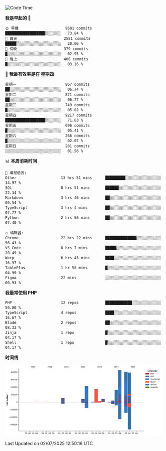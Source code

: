 <!--START_SECTION:waka-->
![Code Time](http://img.shields.io/badge/Code%20Time-3%2C762%20hrs%2052%20mins-blue)

**我是早起的 🐤** 

```text
🌞 早晨                     9501 commits        ██████████████████░░░░░░░   73.84 % 
🌆 白天                     2581 commits        █████░░░░░░░░░░░░░░░░░░░░   20.06 % 
🌃 傍晚                     379 commits         █░░░░░░░░░░░░░░░░░░░░░░░░   02.95 % 
🌙 晚上                     406 commits         █░░░░░░░░░░░░░░░░░░░░░░░░   03.16 % 
```
📅 **我最有效率是在 星期四** 

```text
星期一                      867 commits         ██░░░░░░░░░░░░░░░░░░░░░░░   06.74 % 
星期二                      871 commits         ██░░░░░░░░░░░░░░░░░░░░░░░   06.77 % 
星期三                      749 commits         █░░░░░░░░░░░░░░░░░░░░░░░░   05.82 % 
星期四                      9217 commits        ██████████████████░░░░░░░   71.63 % 
星期五                      696 commits         █░░░░░░░░░░░░░░░░░░░░░░░░   05.41 % 
星期六                      266 commits         █░░░░░░░░░░░░░░░░░░░░░░░░   02.07 % 
星期日                      201 commits         ░░░░░░░░░░░░░░░░░░░░░░░░░   01.56 % 
```


📊 **本周消耗时间** 

```text
💬 编程语言: 
Other                    13 hrs 51 mins      █████████░░░░░░░░░░░░░░░░   34.97 % 
SQL                      8 hrs 51 mins       ██████░░░░░░░░░░░░░░░░░░░   22.34 % 
Markdown                 3 hrs 46 mins       ██░░░░░░░░░░░░░░░░░░░░░░░   09.54 % 
TypeScript               3 hrs 4 mins        ██░░░░░░░░░░░░░░░░░░░░░░░   07.77 % 
Python                   2 hrs 56 mins       ██░░░░░░░░░░░░░░░░░░░░░░░   07.40 % 

🔥 编辑器: 
Chrome                   22 hrs 22 mins      ██████████████░░░░░░░░░░░   56.43 % 
VS Code                  8 hrs 7 mins        █████░░░░░░░░░░░░░░░░░░░░   20.49 % 
Warp                     6 hrs 43 mins       ████░░░░░░░░░░░░░░░░░░░░░   16.97 % 
TablePlus                1 hr 58 mins        █░░░░░░░░░░░░░░░░░░░░░░░░   04.99 % 
Figma                    22 mins             ░░░░░░░░░░░░░░░░░░░░░░░░░   00.93 % 
```

**我最常使用 PHP** 

```text
PHP                      12 repos            ████████████░░░░░░░░░░░░░   50.00 % 
TypeScript               4 repos             ████░░░░░░░░░░░░░░░░░░░░░   16.67 % 
Blade                    2 repos             ██░░░░░░░░░░░░░░░░░░░░░░░   08.33 % 
Jinja                    1 repo              █░░░░░░░░░░░░░░░░░░░░░░░░   04.17 % 
Shell                    1 repo              █░░░░░░░░░░░░░░░░░░░░░░░░   04.17 % 
```



**时间线**

![Lines of Code chart](https://raw.githubusercontent.com/abrahamgreyson/abrahamgreyson/main/assets/bar_graph.png)


 Last Updated on 02/07/2025 12:50:16 UTC
<!--END_SECTION:waka-->
